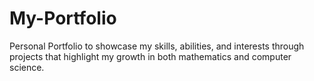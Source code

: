 # My-Portfolio
Personal Portfolio to showcase my skills, abilities, and interests through projects that highlight my growth in both mathematics and computer science.
